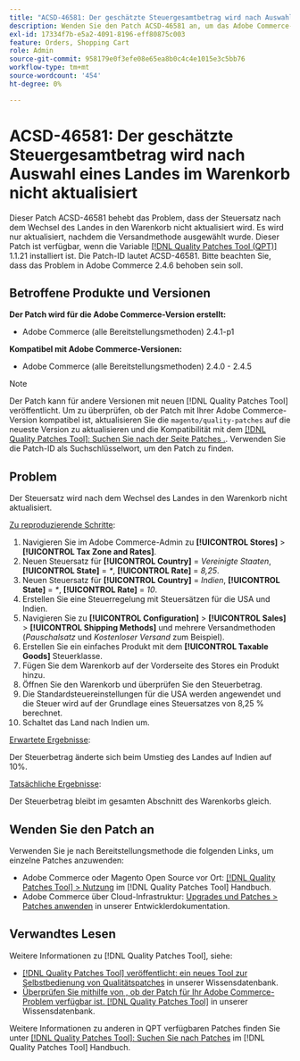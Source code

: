 ```yaml
---
title: "ACSD-46581: Der geschätzte Steuergesamtbetrag wird nach Auswahl eines Landes im Warenkorb nicht aktualisiert."
description: Wenden Sie den Patch ACSD-46581 an, um das Adobe Commerce-Problem zu beheben, bei dem der Steuersatz nach dem Wechsel des Landes in den Warenkorb nicht aktualisiert wird.
exl-id: 17334f7b-e5a2-4091-8196-eff80875c003
feature: Orders, Shopping Cart
role: Admin
source-git-commit: 958179e0f3efe08e65ea8b0c4c4e1015e3c5bb76
workflow-type: tm+mt
source-wordcount: '454'
ht-degree: 0%

---
```


# ACSD-46581: Der geschätzte Steuergesamtbetrag wird nach Auswahl eines Landes im Warenkorb nicht aktualisiert

Dieser Patch ACSD-46581 behebt das Problem, dass der Steuersatz nach dem Wechsel des Landes in den Warenkorb nicht aktualisiert wird. Es wird nur aktualisiert, nachdem die Versandmethode ausgewählt wurde. Dieser Patch ist verfügbar, wenn die Variable [[!DNL Quality Patches Tool (QPT)]](/help/announcements/adobe-commerce-announcements/magento-quality-patches-released-new-tool-to-self-serve-quality-patches.md) 1.1.21 installiert ist. Die Patch-ID lautet ACSD-46581. Bitte beachten Sie, dass das Problem in Adobe Commerce 2.4.6 behoben sein soll.

## Betroffene Produkte und Versionen

**Der Patch wird für die Adobe Commerce-Version erstellt:**
* Adobe Commerce (alle Bereitstellungsmethoden) 2.4.1-p1

**Kompatibel mit Adobe Commerce-Versionen:**
* Adobe Commerce (alle Bereitstellungsmethoden) 2.4.0 - 2.4.5

>[!NOTE]
>
>Der Patch kann für andere Versionen mit neuen [!DNL Quality Patches Tool] veröffentlicht. Um zu überprüfen, ob der Patch mit Ihrer Adobe Commerce-Version kompatibel ist, aktualisieren Sie die `magento/quality-patches` auf die neueste Version zu aktualisieren und die Kompatibilität mit dem [[!DNL Quality Patches Tool]: Suchen Sie nach der Seite Patches .](https://experienceleague.adobe.com/tools/commerce-quality-patches/index.html). Verwenden Sie die Patch-ID als Suchschlüsselwort, um den Patch zu finden.

## Problem

Der Steuersatz wird nach dem Wechsel des Landes in den Warenkorb nicht aktualisiert.

<u>Zu reproduzierende Schritte</u>:

1. Navigieren Sie im Adobe Commerce-Admin zu **[!UICONTROL Stores]** > **[!UICONTROL Tax Zone and Rates]**.
1. Neuen Steuersatz für **[!UICONTROL Country]** = _Vereinigte Staaten_, **[!UICONTROL State]** = _*_, **[!UICONTROL Rate]** = _8,25_.
1. Neuen Steuersatz für **[!UICONTROL Country]** = _Indien_, **[!UICONTROL State]** = _*_, **[!UICONTROL Rate]** = _10_.
1. Erstellen Sie eine Steuerregelung mit Steuersätzen für die USA und Indien.
1. Navigieren Sie zu **[!UICONTROL Configuration]** > **[!UICONTROL Sales]** > **[!UICONTROL Shipping Methods]** und mehrere Versandmethoden (_Pauschalsatz_ und _Kostenloser Versand_ zum Beispiel).
1. Erstellen Sie ein einfaches Produkt mit dem **[!UICONTROL Taxable Goods]** Steuerklasse.
1. Fügen Sie dem Warenkorb auf der Vorderseite des Stores ein Produkt hinzu.
1. Öffnen Sie den Warenkorb und überprüfen Sie den Steuerbetrag.
1. Die Standardsteuereinstellungen für die USA werden angewendet und die Steuer wird auf der Grundlage eines Steuersatzes von 8,25 % berechnet.
1. Schaltet das Land nach Indien um.

<u>Erwartete Ergebnisse</u>:

Der Steuerbetrag änderte sich beim Umstieg des Landes auf Indien auf 10%.

<u>Tatsächliche Ergebnisse</u>:

Der Steuerbetrag bleibt im gesamten Abschnitt des Warenkorbs gleich.

## Wenden Sie den Patch an

Verwenden Sie je nach Bereitstellungsmethode die folgenden Links, um einzelne Patches anzuwenden:

* Adobe Commerce oder Magento Open Source vor Ort: [[!DNL Quality Patches Tool] > Nutzung](https://experienceleague.adobe.com/docs/commerce-operations/tools/quality-patches-tool/usage.html) im [!DNL Quality Patches Tool] Handbuch.
* Adobe Commerce über Cloud-Infrastruktur: [Upgrades und Patches > Patches anwenden](https://devdocs.magento.com/cloud/project/project-patch.html) in unserer Entwicklerdokumentation.

## Verwandtes Lesen

Weitere Informationen zu [!DNL Quality Patches Tool], siehe:

* [[!DNL Quality Patches Tool] veröffentlicht: ein neues Tool zur Selbstbedienung von Qualitätspatches](/help/announcements/adobe-commerce-announcements/magento-quality-patches-released-new-tool-to-self-serve-quality-patches.md) in unserer Wissensdatenbank.
* [Überprüfen Sie mithilfe von , ob der Patch für Ihr Adobe Commerce-Problem verfügbar ist. [!DNL Quality Patches Tool]](/help/support-tools/patches-available-in-qpt-tool/check-patch-for-magento-issue-with-magento-quality-patches.md) in unserer Wissensdatenbank.

Weitere Informationen zu anderen in QPT verfügbaren Patches finden Sie unter [[!DNL Quality Patches Tool]: Suchen Sie nach Patches](https://experienceleague.adobe.com/tools/commerce-quality-patches/index.html) im [!DNL Quality Patches Tool] Handbuch.
